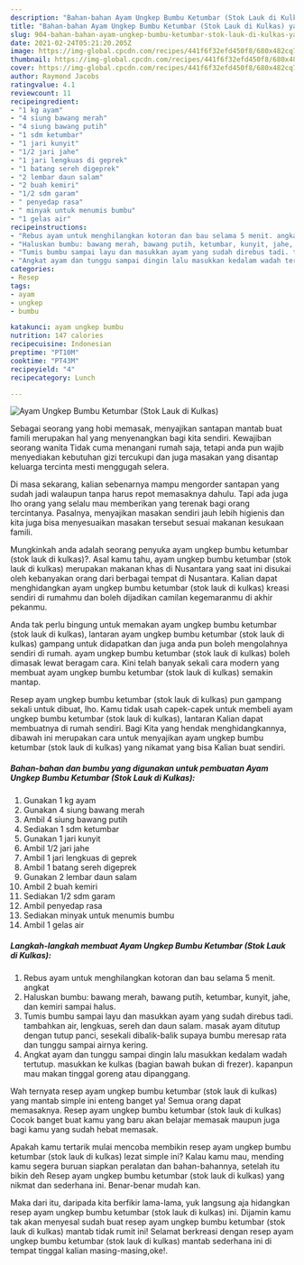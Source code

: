 ```yaml
---
description: "Bahan-bahan Ayam Ungkep Bumbu Ketumbar (Stok Lauk di Kulkas) yang nikmat dan Mudah Dibuat"
title: "Bahan-bahan Ayam Ungkep Bumbu Ketumbar (Stok Lauk di Kulkas) yang nikmat dan Mudah Dibuat"
slug: 904-bahan-bahan-ayam-ungkep-bumbu-ketumbar-stok-lauk-di-kulkas-yang-nikmat-dan-mudah-dibuat
date: 2021-02-24T05:21:20.205Z
image: https://img-global.cpcdn.com/recipes/441f6f32efd450f8/680x482cq70/ayam-ungkep-bumbu-ketumbar-stok-lauk-di-kulkas-foto-resep-utama.jpg
thumbnail: https://img-global.cpcdn.com/recipes/441f6f32efd450f8/680x482cq70/ayam-ungkep-bumbu-ketumbar-stok-lauk-di-kulkas-foto-resep-utama.jpg
cover: https://img-global.cpcdn.com/recipes/441f6f32efd450f8/680x482cq70/ayam-ungkep-bumbu-ketumbar-stok-lauk-di-kulkas-foto-resep-utama.jpg
author: Raymond Jacobs
ratingvalue: 4.1
reviewcount: 11
recipeingredient:
- "1 kg ayam"
- "4 siung bawang merah"
- "4 siung bawang putih"
- "1 sdm ketumbar"
- "1 jari kunyit"
- "1/2 jari jahe"
- "1 jari lengkuas di geprek"
- "1 batang sereh digeprek"
- "2 lembar daun salam"
- "2 buah kemiri"
- "1/2 sdm garam"
- " penyedap rasa"
- " minyak untuk menumis bumbu"
- "1 gelas air"
recipeinstructions:
- "Rebus ayam untuk menghilangkan kotoran dan bau selama 5 menit. angkat"
- "Haluskan bumbu: bawang merah, bawang putih, ketumbar, kunyit, jahe, dan kemiri sampai halus."
- "Tumis bumbu sampai layu dan masukkan ayam yang sudah direbus tadi. tambahkan air, lengkuas, sereh dan daun salam. masak ayam ditutup dengan tutup panci, sesekali dibalik-balik supaya bumbu meresap rata dan tunggu sampai airnya kering."
- "Angkat ayam dan tunggu sampai dingin lalu masukkan kedalam wadah tertutup. masukkan ke kulkas (bagian bawah bukan di frezer). kapanpun mau makan tinggal goreng atau dipanggang."
categories:
- Resep
tags:
- ayam
- ungkep
- bumbu

katakunci: ayam ungkep bumbu 
nutrition: 147 calories
recipecuisine: Indonesian
preptime: "PT10M"
cooktime: "PT43M"
recipeyield: "4"
recipecategory: Lunch

---
```



![Ayam Ungkep Bumbu Ketumbar (Stok Lauk di Kulkas)](https://img-global.cpcdn.com/recipes/441f6f32efd450f8/680x482cq70/ayam-ungkep-bumbu-ketumbar-stok-lauk-di-kulkas-foto-resep-utama.jpg)

Sebagai seorang yang hobi memasak, menyajikan santapan mantab buat famili merupakan hal yang menyenangkan bagi kita sendiri. Kewajiban seorang  wanita Tidak cuma menangani rumah saja, tetapi anda pun wajib menyediakan kebutuhan gizi tercukupi dan juga masakan yang disantap keluarga tercinta mesti menggugah selera.

Di masa  sekarang, kalian sebenarnya mampu mengorder santapan yang sudah jadi walaupun tanpa harus repot memasaknya dahulu. Tapi ada juga lho orang yang selalu mau memberikan yang terenak bagi orang tercintanya. Pasalnya, menyajikan masakan sendiri jauh lebih higienis dan kita juga bisa menyesuaikan masakan tersebut sesuai makanan kesukaan famili. 



Mungkinkah anda adalah seorang penyuka ayam ungkep bumbu ketumbar (stok lauk di kulkas)?. Asal kamu tahu, ayam ungkep bumbu ketumbar (stok lauk di kulkas) merupakan makanan khas di Nusantara yang saat ini disukai oleh kebanyakan orang dari berbagai tempat di Nusantara. Kalian dapat menghidangkan ayam ungkep bumbu ketumbar (stok lauk di kulkas) kreasi sendiri di rumahmu dan boleh dijadikan camilan kegemaranmu di akhir pekanmu.

Anda tak perlu bingung untuk memakan ayam ungkep bumbu ketumbar (stok lauk di kulkas), lantaran ayam ungkep bumbu ketumbar (stok lauk di kulkas) gampang untuk didapatkan dan juga anda pun boleh mengolahnya sendiri di rumah. ayam ungkep bumbu ketumbar (stok lauk di kulkas) boleh dimasak lewat beragam cara. Kini telah banyak sekali cara modern yang membuat ayam ungkep bumbu ketumbar (stok lauk di kulkas) semakin mantap.

Resep ayam ungkep bumbu ketumbar (stok lauk di kulkas) pun gampang sekali untuk dibuat, lho. Kamu tidak usah capek-capek untuk membeli ayam ungkep bumbu ketumbar (stok lauk di kulkas), lantaran Kalian dapat membuatnya di rumah sendiri. Bagi Kita yang hendak menghidangkannya, dibawah ini merupakan cara untuk menyajikan ayam ungkep bumbu ketumbar (stok lauk di kulkas) yang nikamat yang bisa Kalian buat sendiri.

<!--inarticleads1-->

##### Bahan-bahan dan bumbu yang digunakan untuk pembuatan Ayam Ungkep Bumbu Ketumbar (Stok Lauk di Kulkas):

1. Gunakan 1 kg ayam
1. Gunakan 4 siung bawang merah
1. Ambil 4 siung bawang putih
1. Sediakan 1 sdm ketumbar
1. Gunakan 1 jari kunyit
1. Ambil 1/2 jari jahe
1. Ambil 1 jari lengkuas di geprek
1. Ambil 1 batang sereh digeprek
1. Gunakan 2 lembar daun salam
1. Ambil 2 buah kemiri
1. Sediakan 1/2 sdm garam
1. Ambil  penyedap rasa
1. Sediakan  minyak untuk menumis bumbu
1. Ambil 1 gelas air




<!--inarticleads2-->

##### Langkah-langkah membuat Ayam Ungkep Bumbu Ketumbar (Stok Lauk di Kulkas):

1. Rebus ayam untuk menghilangkan kotoran dan bau selama 5 menit. angkat
1. Haluskan bumbu: bawang merah, bawang putih, ketumbar, kunyit, jahe, dan kemiri sampai halus.
1. Tumis bumbu sampai layu dan masukkan ayam yang sudah direbus tadi. tambahkan air, lengkuas, sereh dan daun salam. masak ayam ditutup dengan tutup panci, sesekali dibalik-balik supaya bumbu meresap rata dan tunggu sampai airnya kering.
1. Angkat ayam dan tunggu sampai dingin lalu masukkan kedalam wadah tertutup. masukkan ke kulkas (bagian bawah bukan di frezer). kapanpun mau makan tinggal goreng atau dipanggang.




Wah ternyata resep ayam ungkep bumbu ketumbar (stok lauk di kulkas) yang mantab simple ini enteng banget ya! Semua orang dapat memasaknya. Resep ayam ungkep bumbu ketumbar (stok lauk di kulkas) Cocok banget buat kamu yang baru akan belajar memasak maupun juga bagi kamu yang sudah hebat memasak.

Apakah kamu tertarik mulai mencoba membikin resep ayam ungkep bumbu ketumbar (stok lauk di kulkas) lezat simple ini? Kalau kamu mau, mending kamu segera buruan siapkan peralatan dan bahan-bahannya, setelah itu bikin deh Resep ayam ungkep bumbu ketumbar (stok lauk di kulkas) yang nikmat dan sederhana ini. Benar-benar mudah kan. 

Maka dari itu, daripada kita berfikir lama-lama, yuk langsung aja hidangkan resep ayam ungkep bumbu ketumbar (stok lauk di kulkas) ini. Dijamin kamu tak akan menyesal sudah buat resep ayam ungkep bumbu ketumbar (stok lauk di kulkas) mantab tidak rumit ini! Selamat berkreasi dengan resep ayam ungkep bumbu ketumbar (stok lauk di kulkas) mantab sederhana ini di tempat tinggal kalian masing-masing,oke!.

